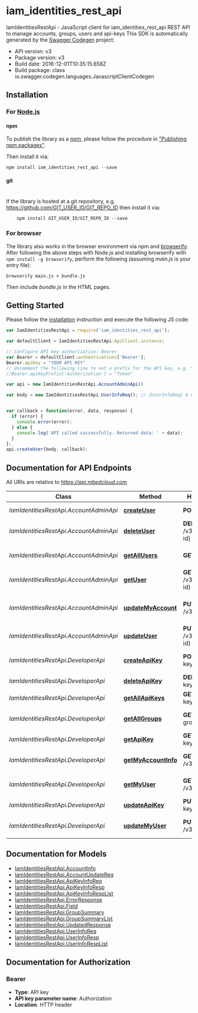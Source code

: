 # iam_identities_rest_api

IamIdentitiesRestApi - JavaScript client for iam_identities_rest_api
REST API to manage accounts, groups, users and api-keys
This SDK is automatically generated by the [Swagger Codegen](https://github.com/swagger-api/swagger-codegen) project:

- API version: v3
- Package version: v3
- Build date: 2016-12-01T10:35:15.658Z
- Build package: class io.swagger.codegen.languages.JavascriptClientCodegen

## Installation

### For [Node.js](https://nodejs.org/)

#### npm

To publish the library as a [npm](https://www.npmjs.com/),
please follow the procedure in ["Publishing npm packages"](https://docs.npmjs.com/getting-started/publishing-npm-packages).

Then install it via:

```shell
npm install iam_identities_rest_api --save
```

#### git
#
If the library is hosted at a git repository, e.g.
https://github.com/GIT_USER_ID/GIT_REPO_ID
then install it via:

```shell
    npm install GIT_USER_ID/GIT_REPO_ID --save
```

### For browser

The library also works in the browser environment via npm and [browserify](http://browserify.org/). After following
the above steps with Node.js and installing browserify with `npm install -g browserify`,
perform the following (assuming *main.js* is your entry file):

```shell
browserify main.js > bundle.js
```

Then include *bundle.js* in the HTML pages.

## Getting Started

Please follow the [installation](#installation) instruction and execute the following JS code:

```javascript
var IamIdentitiesRestApi = require('iam_identities_rest_api');

var defaultClient = IamIdentitiesRestApi.ApiClient.instance;

// Configure API key authorization: Bearer
var Bearer = defaultClient.authentications['Bearer'];
Bearer.apiKey = "YOUR API KEY"
// Uncomment the following line to set a prefix for the API key, e.g. "Token" (defaults to null)
//Bearer.apiKeyPrefix['Authorization'] = "Token"

var api = new IamIdentitiesRestApi.AccountAdminApi()

var body = new IamIdentitiesRestApi.UserInfoReq(); // {UserInfoReq} A user object with attributes.


var callback = function(error, data, response) {
  if (error) {
    console.error(error);
  } else {
    console.log('API called successfully. Returned data: ' + data);
  }
};
api.createUser(body, callback);

```

## Documentation for API Endpoints

All URIs are relative to *https://api.mbedcloud.com*

Class | Method | HTTP request | Description
------------ | ------------- | ------------- | -------------
*IamIdentitiesRestApi.AccountAdminApi* | [**createUser**](docs/AccountAdminApi.md#createUser) | **POST** /v3/users | Create a new user.
*IamIdentitiesRestApi.AccountAdminApi* | [**deleteUser**](docs/AccountAdminApi.md#deleteUser) | **DELETE** /v3/users/{user-id} | Delete a user.
*IamIdentitiesRestApi.AccountAdminApi* | [**getAllUsers**](docs/AccountAdminApi.md#getAllUsers) | **GET** /v3/users | Get the details of all users.
*IamIdentitiesRestApi.AccountAdminApi* | [**getUser**](docs/AccountAdminApi.md#getUser) | **GET** /v3/users/{user-id} | Details of a user.
*IamIdentitiesRestApi.AccountAdminApi* | [**updateMyAccount**](docs/AccountAdminApi.md#updateMyAccount) | **PUT** /v3/accounts/me | Updates attributes of the account.
*IamIdentitiesRestApi.AccountAdminApi* | [**updateUser**](docs/AccountAdminApi.md#updateUser) | **PUT** /v3/users/{user-id} | Update user details.
*IamIdentitiesRestApi.DeveloperApi* | [**createApiKey**](docs/DeveloperApi.md#createApiKey) | **POST** /v3/api-keys | Create a new API key.
*IamIdentitiesRestApi.DeveloperApi* | [**deleteApiKey**](docs/DeveloperApi.md#deleteApiKey) | **DELETE** /v3/api-keys/{apiKey} | Delete API key.
*IamIdentitiesRestApi.DeveloperApi* | [**getAllApiKeys**](docs/DeveloperApi.md#getAllApiKeys) | **GET** /v3/api-keys | Get all API keys
*IamIdentitiesRestApi.DeveloperApi* | [**getAllGroups**](docs/DeveloperApi.md#getAllGroups) | **GET** /v3/policy-groups | Get all group information.
*IamIdentitiesRestApi.DeveloperApi* | [**getApiKey**](docs/DeveloperApi.md#getApiKey) | **GET** /v3/api-keys/{apiKey} | Get API key details.
*IamIdentitiesRestApi.DeveloperApi* | [**getMyAccountInfo**](docs/DeveloperApi.md#getMyAccountInfo) | **GET** /v3/accounts/me | Get account info.
*IamIdentitiesRestApi.DeveloperApi* | [**getMyUser**](docs/DeveloperApi.md#getMyUser) | **GET** /v3/users/me | Details of the current user.
*IamIdentitiesRestApi.DeveloperApi* | [**updateApiKey**](docs/DeveloperApi.md#updateApiKey) | **PUT** /v3/api-keys/{apiKey} | Update API key details.
*IamIdentitiesRestApi.DeveloperApi* | [**updateMyUser**](docs/DeveloperApi.md#updateMyUser) | **PUT** /v3/users/me | Update user details.


## Documentation for Models

 - [IamIdentitiesRestApi.AccountInfo](docs/AccountInfo.md)
 - [IamIdentitiesRestApi.AccountUpdateReq](docs/AccountUpdateReq.md)
 - [IamIdentitiesRestApi.ApiKeyInfoReq](docs/ApiKeyInfoReq.md)
 - [IamIdentitiesRestApi.ApiKeyInfoResp](docs/ApiKeyInfoResp.md)
 - [IamIdentitiesRestApi.ApiKeyInfoRespList](docs/ApiKeyInfoRespList.md)
 - [IamIdentitiesRestApi.ErrorResponse](docs/ErrorResponse.md)
 - [IamIdentitiesRestApi.Field](docs/Field.md)
 - [IamIdentitiesRestApi.GroupSummary](docs/GroupSummary.md)
 - [IamIdentitiesRestApi.GroupSummaryList](docs/GroupSummaryList.md)
 - [IamIdentitiesRestApi.UpdatedResponse](docs/UpdatedResponse.md)
 - [IamIdentitiesRestApi.UserInfoReq](docs/UserInfoReq.md)
 - [IamIdentitiesRestApi.UserInfoResp](docs/UserInfoResp.md)
 - [IamIdentitiesRestApi.UserInfoRespList](docs/UserInfoRespList.md)


## Documentation for Authorization


### Bearer

- **Type**: API key
- **API key parameter name**: Authorization
- **Location**: HTTP header

